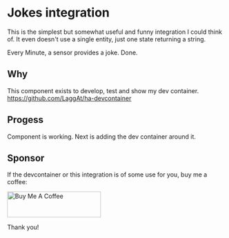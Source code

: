 # Jokes integration

This is the simplest but somewhat useful and funny integration I could think of. It even doesn't use a single entity, just one state returning a string.

Every Minute, a sensor provides a joke. Done.

## Why

This component exists to develop, test and show my dev container.
https://github.com/LaggAt/ha-devcontainer

## Progess

Component is working. Next is adding the dev container around it.

## Sponsor

If the devcontainer or this integration is of some use for you, buy me a coffee:

<a href="https://www.buymeacoffee.com/LaggAt" target="_blank"><img src="https://cdn.buymeacoffee.com/buttons/v2/default-yellow.png" alt="Buy Me A Coffee" style="height: 60px !important;width: 217px !important;" ></a>

Thank you!